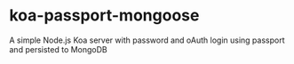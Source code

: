 # koa-passport-mongoose
 A simple Node.js Koa server with password and oAuth login using passport and persisted to MongoDB
